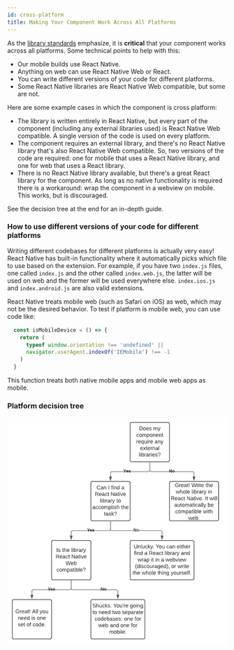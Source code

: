 ```yaml
---
id: cross-platform
title: Making Your Component Work Across All Platforms
---
```


As the [library standards](/guidelines/component-standards) emphasize, it is **critical** that your component works across all platforms. Some technical points to help with this:
- Our mobile builds use React Native.
- Anything on web can use React Native Web or React. 
- You can write different versions of your code for different platforms.
- Some React Native libraries are React Native Web compatible, but some are not.

Here are some example cases in which the component is cross platform:
- The library is written entirely in React Native, but every part of the component (including any external libraries used) is React Native Web compatible. A single version of the code is used on every platform.
- The component requires an external library, and there's no React Native library that's also React Native Web compatible. So, two versions of the code are required: one for mobile that uses a React Native library, and one for web that uses a React library.
- There is no React Native library available, but there's a great React library for the component. As long as no native functionality is required there is a workaround: wrap the component in a webview on mobile. This works, but is discouraged.

See the decision tree at the end for an in-depth guide.

### How to use different versions of your code for different platforms

Writing different codebases for different platforms is actually very easy! React Native has built-in functionality where it automatically picks which file to use based on the extension. For example, if you have two `index.js` files, one called `index.js` and the other called `index.web.js`, the latter will be used on web and the former will be used everywhere else. `index.ios.js` and `index.android.js` are also valid extensions.

React Native treats mobile web (such as Safari on iOS) as web, which may not be the desired behavior. To test if platform is mobile web, you can use code like: 

```javascript
  const isMobileDevice = () => {
    return (
      typeof window.orientation !== 'undefined' ||
      navigator.userAgent.indexOf('IEMobile') !== -1
    )
  }
```

This function treats both native mobile apps and mobile web apps as mobile. 

### Platform decision tree

<img src="/img/decision-tree.png" width="628" alt='Click to toggle developer more to "true"' />